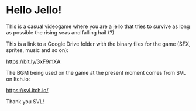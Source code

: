 # Hello Jello!

This is a casual videogame where you are a jello that tries to survive as long as possible the rising seas and falling hail (?)

This is a link to a Google Drive folder with the binary files for the game (SFX, sprites, music and so on):

https://bit.ly/3xF9mXA


The BGM being used on the game at the present moment comes from SVL on Itch.io:

https://svl.itch.io/

Thank you SVL!
